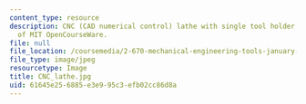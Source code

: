 ```yaml
---
content_type: resource
description: CNC (CAD numerical control) lathe with single tool holder. Image courtesy
  of MIT OpenCourseWare.
file: null
file_location: /coursemedia/2-670-mechanical-engineering-tools-january-iap-2004/61645e256885e3e995c3efb02cc86d8a_CNC_lathe.jpg
file_type: image/jpeg
resourcetype: Image
title: CNC_lathe.jpg
uid: 61645e25-6885-e3e9-95c3-efb02cc86d8a
---
```

